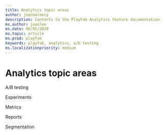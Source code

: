 ```yaml
---
title: Analytics topic areas
author: joannaleecy
description: Contents to the PlayFab Analytics feature documentation
ms.author: joanlee
ms.date: 06/05/2020
ms.topic: article
ms.prod: playfab
keywords: playfab, analytics, a/b testing
ms.localizationpriority: medium
---
```


# Analytics topic areas

A/B testing

Experiments

Metrics

Reports

Segmentation
